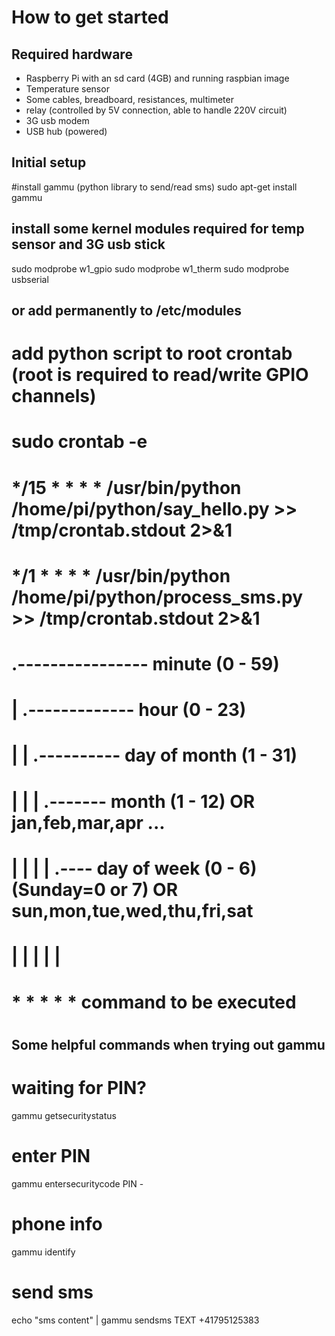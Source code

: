 How to get started
==================

Required hardware
-----------------
* Raspberry Pi with an sd card (4GB) and running raspbian image
* Temperature sensor
* Some cables, breadboard, resistances, multimeter
* relay (controlled by 5V connection, able to handle 220V circuit)
* 3G usb modem
* USB hub (powered)


Initial setup
-------------
#install gammu (python library to send/read sms)
sudo apt-get install gammu

## install some kernel modules required for temp sensor and 3G usb stick
sudo modprobe w1_gpio
sudo modprobe w1_therm
sudo modprobe usbserial
## or add permanently to /etc/modules

# add python script to root crontab (root is required to read/write GPIO channels)
# sudo crontab -e
# */15 * * * * /usr/bin/python /home/pi/python/say_hello.py >> /tmp/crontab.stdout 2>&1
# */1 * * * * /usr/bin/python /home/pi/python/process_sms.py >> /tmp/crontab.stdout 2>&1
#
# .---------------- minute (0 - 59) 
# |  .------------- hour (0 - 23)
# |  |  .---------- day of month (1 - 31)
# |  |  |  .------- month (1 - 12) OR jan,feb,mar,apr ... 
# |  |  |  |  .---- day of week (0 - 6) (Sunday=0 or 7)  OR sun,mon,tue,wed,thu,fri,sat 
# |  |  |  |  |
# *  *  *  *  *  command to be executed
#

Some helpful commands when trying out gammu
-------------------------------------------
# waiting for PIN?
gammu getsecuritystatus

# enter PIN
gammu entersecuritycode PIN -

# phone info
gammu identify

# send sms
echo "sms content" | gammu sendsms TEXT +41795125383
